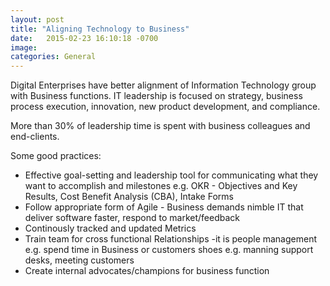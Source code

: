 ```yaml
---
layout: post
title: "Aligning Technology to Business"
date:   2015-02-23 16:10:18 -0700
image:
categories: General
---
```


Digital Enterprises have better alignment of Information Technology group with Business functions. 
IT leadership is focused on strategy, business process execution, innovation, new product development, and compliance. 

More than 30% of leadership time is spent with business colleagues and end-clients. 

Some good practices:

- Effective goal-setting and leadership tool for communicating what they want to accomplish and milestones e.g. OKR - Objectives and Key Results, Cost Benefit Analysis (CBA), Intake Forms
- Follow appropriate form of Agile - Business demands nimble IT that deliver software faster, respond to market/feedback
- Continously tracked and updated Metrics 
- Train team for cross functional Relationships -it is people management e.g. spend time in Business or customers shoes e.g. manning support desks, meeting customers
- Create internal advocates/champions for business function 
